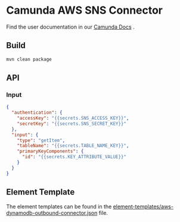 # Camunda AWS SNS Connector

Find the user documentation in
our [Camunda Docs](https://docs.camunda.io/docs/components/connectors/out-of-the-box-connectors/amazon-dynamodb/)
.

## Build

```bash
mvn clean package
```

## API

### Input

```json
{
  "authentication": {
    "accessKey": "{{secrets.SNS_ACCESS_KEY}}",
    "secretKey": "{{secrets.SNS_SECRET_KEY}}"
  },
  "input": {
    "type": "getItem",
    "tableName": "{{secrets.TABLE_NAME_KEY}}",
    "primaryKeyComponents": {
      "id": "{{secrets.KEY_ATTRIBUTE_VALUE}}"
    }
  }
}
```

## Element Template

The element templates can be found in
the [element-templates/aws-dynamodb-outbound-connector.json](element-templates/aws-dynamodb-outbound-connector.json)
file.
